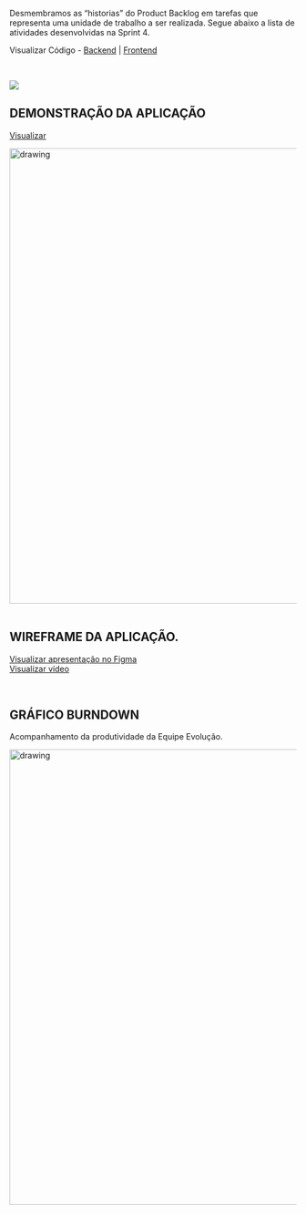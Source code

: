    Desmembramos as “historias” do Product Backlog em tarefas que representa uma unidade de trabalho a ser realizada.
Segue abaixo a lista de atividades desenvolvidas na Sprint 4.

Visualizar Código - <a href='https://github.com/MatheusCoxxxta/API-Data-Load'>Backend</a> | <a href='https://github.com/MatheusCoxxxta/DashW-Frontend'>Frontend</a>

   <br/>

![](https://i.imgur.com/UqLe5L7.png)

## DEMONSTRAÇÃO DA APLICAÇÃO

<a href='https://youtu.be/A13I8n95Rrk'>Visualizar</a>

<img src="https://raw.githubusercontent.com/ferreirarita/APRENDIZAGEM-POR-PROJETOS-INTEGRADOS-2021/main/Refer%C3%AAncias/Assets/dash.png" alt="drawing" width=800>

<br />
<br />

## WIREFRAME DA APLICAÇÃO.

<a target="_blank" href='https://www.figma.com/proto/G5w97oD5RsC9l6Ndg5hXot/Evolution?node-id=400%3A20&scaling=scale-down&page-id=0%3A1'>Visualizar apresentação no Figma</a>
<br />
<a target="_blank" href='https://github.com/ferreirarita/APRENDIZAGEM-POR-PROJETOS-INTEGRADOS-2021/tree/main/Refer%C3%AAncias/framesprint4'>Visualizar vídeo</a>

<br />

## GRÁFICO BURNDOWN

Acompanhamento da produtividade da Equipe Evolução.

<img src="https://user-images.githubusercontent.com/73767256/120883979-c97c0500-c5b6-11eb-8347-4da5ad187866.png"   alt="drawing" width=800>
